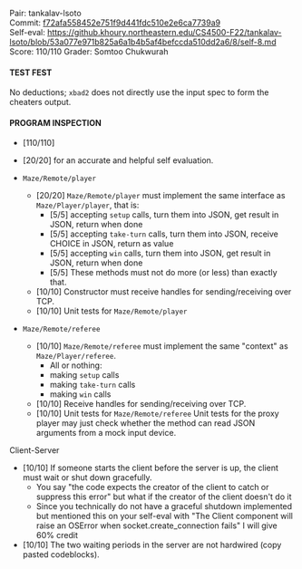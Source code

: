 Pair: tankalav-lsoto \
Commit: [f72afa558452e751f9d441fdc510e2e6ca7739a9](https://github.khoury.northeastern.edu/CS4500-F22/tankalav-lsoto/tree/f72afa558452e751f9d441fdc510e2e6ca7739a9) \
Self-eval: https://github.khoury.northeastern.edu/CS4500-F22/tankalav-lsoto/blob/53a077e971b825a6a1b4b5af4befccda510dd2a6/8/self-8.md \
Score: 110/110
Grader: Somtoo Chukwurah

#### TEST FEST

No deductions; `xbad2` does not directly use the input spec to form the cheaters output.

#### PROGRAM INSPECTION 

- [110/110]

- [20/20] for an accurate and helpful self evaluation. 

- `Maze/Remote/player`
  - [20/20] `Maze/Remote/player` must implement the same interface as `Maze/Player/player`, that is:
    - [5/5] accepting `setup` calls, turn them into JSON, get result in JSON, return when done
    - [5/5] accepting `take-turn` calls, turn them into JSON, receive CHOICE in JSON, return as value
    - [5/5] accepting `win` calls, turn them into JSON, get result in JSON, return when done
    - [5/5] These methods must not do more (or less) than exactly that.
  - [10/10] Constructor must receive handles for sending/receiving over TCP. 
  - [10/10] Unit tests for `Maze/Remote/player`

- `Maze/Remote/referee`
  - [10/10] `Maze/Remote/referee` must implement the same "context" as `Maze/Player/referee`.
    - All or nothing:
    - making `setup` calls
    - making `take-turn` calls
    - making `win` calls
  - [10/10] Receive handles for sending/receiving over TCP.
  - [10/10] Unit tests for `Maze/Remote/referee`
    Unit tests for the proxy player may just check whether the method can read JSON arguments from a mock input device. 
   
  
Client-Server

- [10/10] If someone starts the client before the server is up, the client must wait or shut down gracefully.
  - You say "the code expects the creator of the client to catch or suppress this error" but what if the creator of the client doesn't do it 
  - Since you technically do not have a graceful shutdown implemented but mentioned this on your self-eval with "The Client component will raise an OSError when socket.create_connection fails" I will give 60% credit
- [10/10] The two waiting periods in the server are not hardwired (copy pasted codeblocks).

